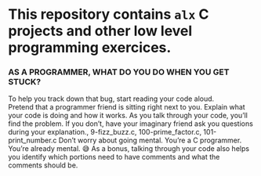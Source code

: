 # This repository contains `alx` C projects and other low level programming exercices.

### AS A PROGRAMMER, WHAT DO YOU DO WHEN YOU GET STUCK?

To help you track down that bug, start reading your code aloud. <br>
Pretend that a programmer friend is sitting right next to you.
Explain what your code is doing and how it works. As you talk through your code, you’ll find the problem. If you don’t, have your imaginary friend ask you questions during your explanation., 9-fizz_buzz.c, 100-prime_factor.c, 101-print_number.c Don’t worry about going mental. You’re a C programmer. You’re already mental. 😅
As a bonus, talking through your code also helps you identify which portions need to have comments and what the comments should be.
